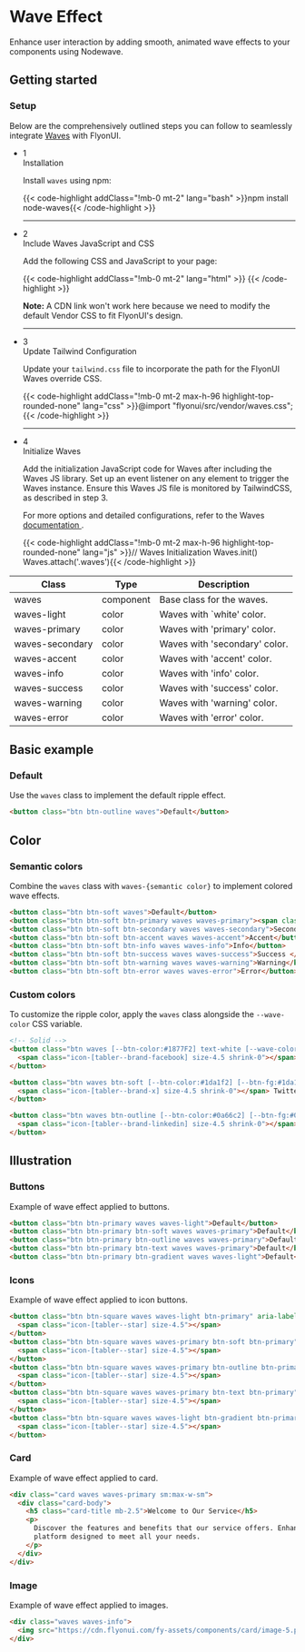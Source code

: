 # Wave Effect

Enhance user interaction by adding smooth, animated wave effects to your components using Nodewave.

<!-------------------- Getting started -------------------->

## Getting started

<!-- Setup -->

### Setup

Below are the comprehensively outlined steps you can follow to seamlessly integrate <a href="https://fians.github.io/Waves/" target="_blank" class="link link-primary font-semibold">Waves</a> with FlyonUI.

<ul class="timeline timeline-snap-icon timeline-compact timeline-vertical w-full mb-12 ps-0">
  <!-- Installation -->
  <li class="mt-0 mb-0 ps-0">
    <div class="timeline-middle mb-2">
      <span class="text-base-content flex size-7 items-center justify-center rounded-full border border-base-content/20 font-semibold">
        1
      </span>
    </div>
    <div class="timeline-end mb-0 w-full rounded-lg p-4 m-0">
      <div class="text-base-content mb-3 font-semibold">Installation</div>
      <p>Install <code>waves</code> using npm:</p>
      {{< code-highlight addClass="!mb-0 mt-2" lang="bash" >}}npm install node-waves{{< /code-highlight >}}
    </div>
    <hr class="rounded-none border-transparent !w-0.5" />
  </li>

  <!-- Include Third-Party JS and CSS -->
  <li class="mt-0 mb-0 ps-0">
    <div class="timeline-middle mb-2">
      <span class="text-base-content flex size-7 items-center justify-center rounded-full border border-base-content/20 font-semibold">
        2
      </span>
    </div>
    <div class="timeline-end mb-0 w-full rounded-lg p-4 m-0">
      <div class="text-base-content mb-3 font-semibold">Include Waves JavaScript and CSS</div>
      <p>Add the following CSS and JavaScript to your page:</p>
      {{< code-highlight addClass="!mb-0 mt-2" lang="html" >}}
<head>
  <link rel="stylesheet" type="text/css" href="/path/to/waves.min.css" />
</head>
<body>
  <script type="text/javascript" src="../path/to/waves.min.js"></script>
</body>{{< /code-highlight >}}
<p class="!mt-4">
        <strong>Note:</strong> A CDN link won't work here because we need to modify the default Vendor CSS to fit FlyonUI's design.
      </p>
    </div>
    <hr class="!w-0.5 rounded-none border-transparent" />
  </li>

  <!-- Tailwind Configuration -->
  <li class="mt-0 mb-0 ps-0">
    <div class="timeline-middle mb-2">
      <span class="text-base-content flex size-7 items-center justify-center rounded-full border border-base-content/20 font-semibold">
        3
      </span>
    </div>
    <div class="timeline-end mb-0 w-full rounded-lg p-4 m-0">
      <div class="text-base-content mb-3 font-semibold">Update Tailwind Configuration</div>
     <p>Update your <code>tailwind.css</code> file to incorporate the path for the FlyonUI Waves override CSS.</p>
      {{< code-highlight addClass="!mb-0 mt-2 max-h-96 highlight-top-rounded-none" lang="css" >}}@import "flyonui/src/vendor/waves.css";{{< /code-highlight >}}
    </div>
    <hr class="!w-0.5 rounded-none border-transparent" />
  </li>

  <!-- Waves Initialization & Configuration -->
  <li class="mt-0 mb-0 ps-0">
    <div class="timeline-middle mb-2">
      <span class="text-base-content flex size-7 items-center justify-center rounded-full border border-base-content/20 font-semibold">
        4
      </span>
    </div>
    <div class="timeline-end mb-0 w-full rounded-lg p-4 m-0">
      <div class="text-base-content mb-3 font-semibold">Initialize Waves</div>
      <p>Add the initialization JavaScript code for Waves after including the Waves JS library. Set up an event listener on any element to trigger the Waves instance. Ensure this Waves JS file is monitored by TailwindCSS, as described in step 3.</p>
      <p>For more options and detailed configurations, refer to the Waves <a href="https://github.com/fians/Waves?tab=readme-ov-file#waves" class="link link-primary inline-flex items-center gap-1" target="_blank">documentation <span class="icon-[tabler--external-link]"></span></a>.</p>
      {{< code-highlight addClass="!mb-0 mt-2 max-h-96 highlight-top-rounded-none" lang="js" >}}// Waves Initialization
Waves.init()
Waves.attach('.waves'){{< /code-highlight >}}
    </div>
  </li>
</ul>

<!-- Class table -->

| Class | Type | Description |
| --- | --- | --- |
| waves | component | Base class for the waves. |
| waves-light | color | Waves with `white' color. |
| waves-primary | color | Waves with 'primary' color. |
| waves-secondary | color | Waves with 'secondary' color. |
| waves-accent | color | Waves with 'accent' color. |
| waves-info | color | Waves with 'info' color. |
| waves-success | color | Waves with 'success' color. |
| waves-warning | color | Waves with 'warning' color. |
| waves-error | color | Waves with 'error' color. |


<!-------------------- Basic example -------------------->

## Basic example

<!-- Default -->

### Default

Use the `waves` class to implement the default ripple effect.

```html
<button class="btn btn-outline waves">Default</button>
```

<!-------------------- Color -------------------->

## Color

<!-- Semantic colors -->

### Semantic colors

Combine the `waves` class with `waves-{semantic color}` to implement colored wave effects.

```html
<button class="btn btn-soft waves">Default</button>
<button class="btn btn-soft btn-primary waves waves-primary"><span class="waves-ripple"></span>Primary</button>
<button class="btn btn-soft btn-secondary waves waves-secondary">Secondary</button>
<button class="btn btn-soft btn-accent waves waves-accent">Accent</button>
<button class="btn btn-soft btn-info waves waves-info">Info</button>
<button class="btn btn-soft btn-success waves waves-success">Success </button>
<button class="btn btn-soft btn-warning waves waves-warning">Warning</button>
<button class="btn btn-soft btn-error waves waves-error">Error</button>
```

<!-- Custom colors -->

### Custom colors

To customize the ripple color, apply the `waves` class alongside the `--wave-color` CSS variable.

```html
<!-- Solid -->
<button class="btn waves [--btn-color:#1877F2] text-white [--wave-color:#ffffff5e]">
  <span class="icon-[tabler--brand-facebook] size-4.5 shrink-0"></span> Facebook <span class="waves-ripple"></span>
</button>

<button class="btn waves btn-soft [--btn-color:#1da1f2] [--btn-fg:#1da1f2] [--wave-color:#4a87d766]">
  <span class="icon-[tabler--brand-x] size-4.5 shrink-0"></span> Twitter
</button>

<button class="btn waves btn-outline [--btn-color:#0a66c2] [--btn-fg:#0a66c2] [--wave-color:#0a66c250]">
  <span class="icon-[tabler--brand-linkedin] size-4.5 shrink-0"></span> LinkedIn
</button>
```

<!-------------------- Illustration -------------------->

## Illustration

<!-- Buttons -->

### Buttons

Example of wave effect applied to buttons.

```html
<button class="btn btn-primary waves waves-light">Default</button>
<button class="btn btn-primary btn-soft waves waves-primary">Default</button>
<button class="btn btn-primary btn-outline waves waves-primary">Default</button>
<button class="btn btn-primary btn-text waves waves-primary">Default</button>
<button class="btn btn-primary btn-gradient waves waves-light">Default</button>
```

<!-- Icons -->

### Icons

Example of wave effect applied to icon buttons.

```html
<button class="btn btn-square waves waves-light btn-primary" aria-label="Icon Button">
  <span class="icon-[tabler--star] size-4.5"></span>
</button>
<button class="btn btn-square waves waves-primary btn-soft btn-primary" aria-label="Soft Icon Button">
  <span class="icon-[tabler--star] size-4.5"></span>
</button>
<button class="btn btn-square waves waves-primary btn-outline btn-primary" aria-label="Outline Icon Button">
  <span class="icon-[tabler--star] size-4.5"></span>
</button>
<button class="btn btn-square waves waves-primary btn-text btn-primary" aria-label="Outline Icon Button">
  <span class="icon-[tabler--star] size-4.5"></span>
</button>
<button class="btn btn-square waves waves-light btn-gradient btn-primary" aria-label="Gradient Icon Button">
  <span class="icon-[tabler--star] size-4.5"></span>
</button>
```

<!-- Card -->

### Card

Example of wave effect applied to card.

```html
<div class="card waves waves-primary sm:max-w-sm">
  <div class="card-body">
    <h5 class="card-title mb-2.5">Welcome to Our Service</h5>
    <p>
      Discover the features and benefits that our service offers. Enhance your experience with our user-friendly
      platform designed to meet all your needs.
    </p>
  </div>
</div>
```

<!-- Image -->

### Image

Example of wave effect applied to images.

```html
<div class="waves waves-info">
  <img src="https://cdn.flyonui.com/fy-assets/components/card/image-5.png" alt="flower image" />
</div>
```
